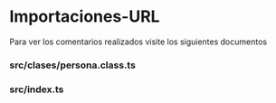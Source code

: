 # Importaciones-URL

Para ver los comentarios realizados visite los siguientes documentos

### src/clases/persona.class.ts

### src/index.ts